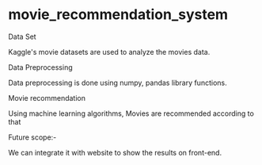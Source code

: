 # movie_recommendation_system

Data Set

Kaggle's movie datasets are used to analyze the movies data.

Data Preprocessing

Data preprocessing is done using numpy, pandas library functions.

Movie recommendation

Using machine learning algorithms, Movies are recommended according to that

Future scope:-

We can integrate it with website to show the results on front-end.
